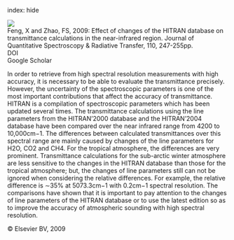 index: hide

<div class="Citation">
    <div class="Citation-thumb CitationThumb-linked"  data-href="https://doi.org/10.1016/j.jqsrt.2008.10.004">
      <img src="https://static.claimspace.cloud/climate-study-static/refs/thumbs/8/Feng_and_Zhao_2009-thumb.png" />
    </div>

  <div class="Citation-body">
    <div class="Citation-text">Feng, X and Zhao, FS, 2009: Effect of changes of the HITRAN database on transmittance calculations in the near-infrared region. <span class="Article-journal">Journal of Quantitative Spectroscopy & Radiative Transfer, </span><span class="Article-volume">110, </span>247-255pp.</div>
    <div class="Citation-links">
      <div class="CitationLink" data-href="https://doi.org/10.1016/j.jqsrt.2008.10.004">
        <div class="CitationLink-icon CitationLink-Doi"></div>
        <div class="CitationLink-text">DOI</div>
      </div>
      <div class="CitationLink" data-href="https://scholar.google.com/scholar?q=10.1016/j.jqsrt.2008.10.004">
        <div class="CitationLink-icon CitationLink-Scholar"></div>
        <div class="CitationLink-text">Google Scholar</div>
      </div>
    </div>
  </div>
</div>

In order to retrieve from high spectral resolution measurements with high accuracy, it is necessary to be able to evaluate the transmittance precisely. However, the uncertainty of the spectroscopic parameters is one of the most important contributions that affect the accuracy of transmittance. HITRAN is a compilation of spectroscopic parameters which has been updated several times. The transmittance calculations using the line parameters from the HITRAN’2000 database and the HITRAN’2004 database have been compared over the near infrared range from 4200 to 10,000cm−1. The differences between calculated transmittances over this spectral range are mainly caused by changes of the line parameters for H2O, CO2 and CH4. For the tropical atmosphere, the differences are very prominent. Transmittance calculations for the sub-arctic winter atmosphere are less sensitive to the changes in the HITRAN database than those for the tropical atmosphere; but, the changes of line parameters still can not be ignored when considering the relative differences. For example, the relative difference is ∼35% at 5073.3cm−1 with 0.2cm−1 spectral resolution. The comparisons have shown that it is important to pay attention to the changes of line parameters of the HITRAN database or to use the latest edition so as to improve the accuracy of atmospheric sounding with high spectral resolution.

<div class="Citation-copy">
&copy; Elsevier BV, 2009
</div>